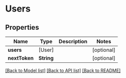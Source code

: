 # Users

## Properties
Name | Type | Description | Notes
------------ | ------------- | ------------- | -------------
**users** | [User] |  | [optional] 
**nextToken** | **String** |  | [optional] 

[[Back to Model list]](../README.md#documentation-for-models) [[Back to API list]](../README.md#documentation-for-api-endpoints) [[Back to README]](../README.md)


